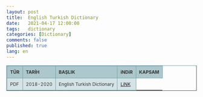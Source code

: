 ```yaml
---
layout: post
title:  English Turkish Dictionary
date:   2021-04-17 12:00:00
tags:   dictionary
categories: [Dictionary]
comments: false
published: true
lang: en
---
```


<style type="text/css">
.tftable {font-size:12px;color:#333333;width:100%;border-width: 1px;border-color: #729ea5;border-collapse: collapse;}
.tftable th {font-size:12px;background-color:#acc8cc;border-width: 1px;padding: 8px;border-style: solid;border-color: #729ea5;text-align:left;}
.tftable tr {background-color:#d4e3e5;}
.tftable td {font-size:12px;border-width: 1px;padding: 8px;border-style: solid;border-color: #729ea5;}
.tftable tr:hover {background-color:#ffffff;}
</style>
 
<table class="tftable" border="1">
<tr><th>TÜR</th><th>TARİH</th><th>BAŞLIK</th><th>iNDiR</th><th>KAPSAM</th></tr>

<tr><td>PDF</td><td>2018-2020</td><td>English Turkish Dictionary</td><td><a href="https://vdemir.github.io/viewer/web/viewer.html?file=https://vdemir.github.io/assets/ingilizce1/A-B-C-D.pdf" target="_blank">LiNK</a>



</table>


